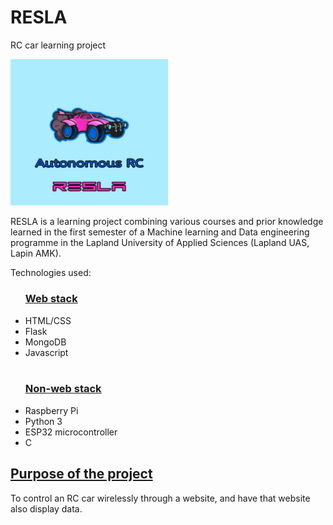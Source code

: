 # RESLA
RC car learning project

<img src="resla.jpg" width=50% height=33%)>

RESLA is a learning project combining various courses and prior knowledge learned in the first semester of a Machine learning and Data engineering programme in the Lapland University of Applied Sciences (Lapland UAS, Lapin AMK).

Technologies used:

<ul>
  <h3><u>Web stack</u></h3>
  <li>HTML/CSS</li>
  <li>Flask</li>
  <li>MongoDB</li>
  <li>Javascript</li>
  <br>
  <h3><u>Non-web stack</u></h3>
  <li>Raspberry Pi</li>
  <li>Python 3</li>
  <li>ESP32 microcontroller</li>
  <li>C</li>
</ul>

<h2><u>Purpose of the project</u></h2>
<p>
To control an RC car wirelessly through a website, and have that website also display data.
</p>
